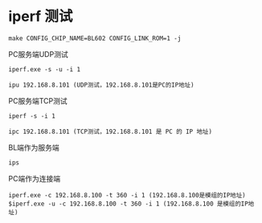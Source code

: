 # iperf 测试 

```
make CONFIG_CHIP_NAME=BL602 CONFIG_LINK_ROM=1 -j 
```

PC服务端UDP测试
```
iperf.exe -s -u -i 1
```

```
ipu 192.168.8.101 (UDP测试，192.168.8.101是PC的IP地址)
```

PC服务端TCP测试
```
iperf -s -i 1
```

```
ipc 192.168.8.101 (TCP测试，192.168.8.101 是 PC 的 IP 地址)
```

BL端作为服务端
```
ips 
```
PC端作为连接端
```
iperf.exe -c 192.168.8.100 -t 360 -i 1 (192.168.8.100是模组的IP地址)
$iperf.exe -u -c 192.168.8.100 -t 360 -i 1 (192.168.8.100 是模组的IP地址)
```

